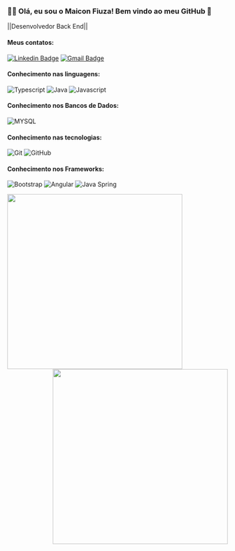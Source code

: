 ### :man_technologist: Olá, eu sou o Maicon Fiuza! Bem vindo ao meu GitHub 👋 

||Desenvolvedor Back End||

#### Meus contatos:
[![Linkedin Badge](https://img.shields.io/badge/-LinkedIn-blue?style=flat-square&logo=Linkedin&logoColor=white&link=https:https://www.linkedin.com/in/maicon-fiuza)](https://www.linkedin.com/in/maicon-fiuza)
[![Gmail Badge](https://img.shields.io/badge/-Gmail-c14438?style=flat-square&logo=Gmail&logoColor=white&link=mailto:maicon.b.fiuza@gmail.com)](mailto:maicon.b.fiuza@gmail.com)

#### Conhecimento nas linguagens:
![Typescript](https://shields.io/badge/TypeScript-3178C6?logo=TypeScript&logoColor=FFF&style=flat-square)
![Java](https://img.shields.io/badge/Java-ED8B00?style=for-the-badge&logo=java&logoColor=white)
![Javascript](https://img.shields.io/badge/JavaScript-323330?style=for-the-badge&logo=javascript&logoColor=F7DF1E)

#### Conhecimento nos Bancos de Dados:
![MYSQL](https://img.shields.io/badge/MySQL-00000F?style=for-the-badge&logo=mysql&logoColor=white)

#### Conhecimento nas tecnologias:
![Git](https://img.shields.io/badge/-Git-222222?style=flat&logo=git&logoColor=F05032)
![GitHub](https://img.shields.io/badge/-GitHub-222222?style=flat&logo=github&logoColor=181717)

#### Conhecimento nos Frameworks:
![Bootstrap](https://img.shields.io/badge/-Bootstrap-563D7C?style=flat-square&logo=bootstrap)
![Angular](https://img.shields.io/badge/-Angular-DD0031?style=flat-square&logo=angular)
![Java Spring](https://img.shields.io/badge/-Spring-222222?style=flat&logo=spring&logoColor=6DB33F)

<img align="left"  width="400px" src="https://github-readme-stats.vercel.app/api/top-langs/?username=MaiconFiuza&layout=compact&theme=vision-friendly-dark" />
 <img align="right" width="400px" src="https://github-readme-stats.vercel.app/api?username=MaiconFiuza&show_icons=true,css&layout=compact&theme=vision-friendly-dark" />


<!--
**MaiconFiuza/MaiconFiuza** is a ✨ _special_ ✨ repository because its `README.md` (this file) appears on your GitHub profile.
-->
